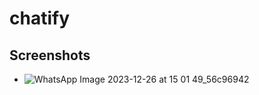 # chatify
## Screenshots
- ![WhatsApp Image 2023-12-26 at 15 01 49_56c96942](https://github.com/abdullah5282/Diseaio/assets/82078464/2d28d16e-5024-470e-ac32-cc86ab4b0a55)


